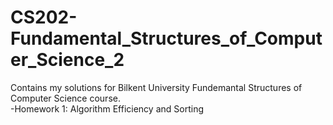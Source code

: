 # CS202-Fundamental_Structures_of_Computer_Science_2
Contains my solutions for Bilkent University Fundemantal Structures of Computer Science course.  
-Homework 1: Algorithm Efficiency and Sorting
